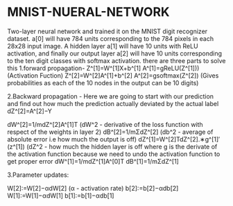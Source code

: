 # MNIST-NUERAL-NETWORK
Two-layer neural network and trained it on the MNIST digit recognizer dataset.
a[0] will have 784 units corresponding to the 784 pixels in each 28x28 input image. A hidden layer  a[1]
will have 10 units with ReLU activation, and finally our output layer  a[2] will have 10 units corresponding
to the ten digit classes with softmax activation.
there are three parts to solve this 
1.forward propagation- Z^[1]=W^[1]X+b^[1]
                       A^[1]=gReLU(Z^[1]))     (Activation Fuction)
                      Z^[2]=W^[2]A^[1]+b^[2]
                      A^[2]=gsoftmax(Z^[2])    (Gives probabilities as each of the 10 nodes in the output can be 10 digits)

2.Backward propagation -  Here we are going to start with our prediction and find out how much the prediction actually deviated by the actual label
dZ^[2]=A^[2]−Y
 
dW^[2]=1/mdZ^[2]A^[1]T                         (dW^2 - derivative of the loss function with respect of the weights in layer 2)
dB^[2]=1/mΣdZ^[2]                              (db^2 - average of absolute error i.e how much the output is off)
dZ^[1]=W^[2]TdZ^[2].∗g^[1]′(z^[1])             (dZ^2 - how much the hidden layer is off where g is the derivate of the activation function because we need to undo the activation function to get proper error 
dW^[1]=1/mdZ^[1]A^[0]T
dB^[1]=1/mΣdZ^[1]

3.Parameter updates:

W[2]:=W[2]−αdW[2]                             (α - activation rate)
b[2]:=b[2]−αdb[2]
W[1]:=W[1]−αdW[1]
b[1]:=b[1]−αdb[1]
